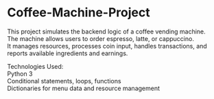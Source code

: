 # Coffee-Machine-Project
This project simulates the backend logic of a coffee vending machine. 
<br>The machine allows users to order espresso, latte, or cappuccino. 
<br>It manages resources, processes coin input, handles transactions, and reports available ingredients and earnings.

Technologies Used:
<br>Python 3
<br>Conditional statements, loops, functions
<br>Dictionaries for menu data and resource management
